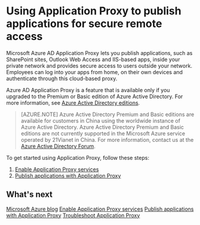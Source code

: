 <properties 
	pageTitle="Using Application Proxy to publish applications for secure remote access" 
	description="A topic that explains how to publish applications, such as SharePoint sites, Outlook Web Access and IIS-based apps, inside your private network and provides secure access to users outside your network." 
	services="active-directory" 
	documentationCenter="" 
	authors="Justinha" 
	manager="TerryLan" 
	editor="LisaToft"/>

<tags 
	ms.service="active-directory" 
	ms.workload="infrastructure-services" 
	ms.tgt_pltfrm="na" 
	ms.devlang="na" 
	ms.topic="article" 
	ms.date="05/04/2015" 
	ms.author="Justinha"/>


# Using Application Proxy to publish applications for secure remote access

Microsoft Azure AD Application Proxy lets you publish applications, such as SharePoint sites, Outlook Web Access and IIS-based apps, inside your private network and provides secure access to users outside your network. Employees can log into your apps from home, on their own devices and authenticate through this cloud-based proxy.

Azure AD Application Proxy is a feature that is available only if you upgraded to the Premium or Basic edition of Azure Active Directory. For more information, see [Azure Active Directory editions](active-directory-editions).

> [AZURE.NOTE]
Azure Active Directory Premium and Basic editions are available for customers in China using the worldwide instance of Azure Active Directory. Azure Active Directory Premium and Basic editions are not currently supported in the Microsoft Azure service operated by 21Vianet in China. For more information, contact us at the [Azure Active Directory Forum](http://feedback.azure.com/forums/169401-azure-active-directory).

To get started using Application Proxy, follow these steps:
1. [Enable Application Proxy services](https://msdn.microsoft.com/library/azure/dn768214.aspx)
2. [Publish applications with Application Proxy](https://msdn.microsoft.com/library/azure/dn768220.aspx)

## What's next

[Microsoft Azure blog](http://azure.microsoft.com/blog/)
[Enable Application Proxy services](https://msdn.microsoft.com/library/azure/dn768214.aspx)
[Publish applications with Application Proxy](https://msdn.microsoft.com/library/azure/dn768220.aspx)
[Troubleshoot Application Proxy](https://msdn.microsoft.com/library/azure/dn768218.aspx)
 